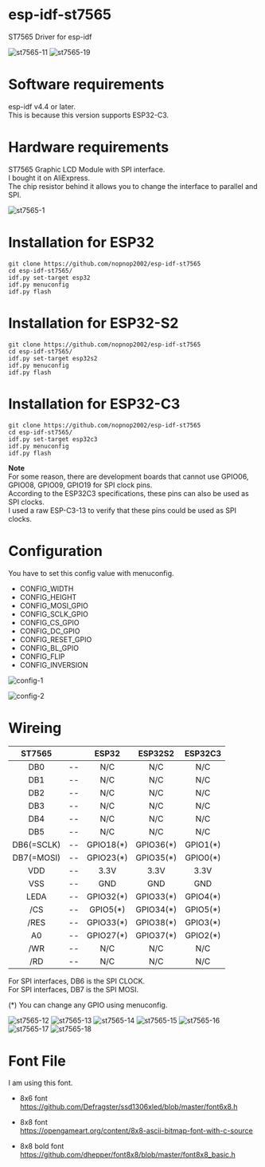 # esp-idf-st7565
ST7565 Driver for esp-idf

![st7565-11](https://user-images.githubusercontent.com/6020549/93008588-62926800-f5b1-11ea-8752-fa042139acdc.JPG)
![st7565-19](https://user-images.githubusercontent.com/6020549/148663141-e12245a4-655c-47c5-9254-ceaaba13286c.JPG)

# Software requirements
esp-idf v4.4 or later.   
This is because this version supports ESP32-C3.   


# Hardware requirements

ST7565 Graphic LCD Module with SPI interface.   
I bought it on AliExpress.   
The chip resistor behind it allows you to change the interface to parallel and SPI.   

![st7565-1](https://user-images.githubusercontent.com/6020549/93008469-febb6f80-f5af-11ea-991e-e9d38df74b16.JPG)


# Installation for ESP32

```
git clone https://github.com/nopnop2002/esp-idf-st7565
cd esp-idf-st7565/
idf.py set-target esp32
idf.py menuconfig
idf.py flash
```

# Installation for ESP32-S2

```
git clone https://github.com/nopnop2002/esp-idf-st7565
cd esp-idf-st7565/
idf.py set-target esp32s2
idf.py menuconfig
idf.py flash
```

# Installation for ESP32-C3

```
git clone https://github.com/nopnop2002/esp-idf-st7565
cd esp-idf-st7565/
idf.py set-target esp32c3
idf.py menuconfig
idf.py flash
```

__Note__   
For some reason, there are development boards that cannot use GPIO06, GPIO08, GPIO09, GPIO19 for SPI clock pins.   
According to the ESP32C3 specifications, these pins can also be used as SPI clocks.   
I used a raw ESP-C3-13 to verify that these pins could be used as SPI clocks.   

# Configuration   
You have to set this config value with menuconfig.   
- CONFIG_WIDTH   
- CONFIG_HEIGHT   
- CONFIG_MOSI_GPIO   
- CONFIG_SCLK_GPIO   
- CONFIG_CS_GPIO   
- CONFIG_DC_GPIO   
- CONFIG_RESET_GPIO   
- CONFIG_BL_GPIO   
- CONFIG_FLIP   
- CONFIG_INVERSION   

![config-1](https://user-images.githubusercontent.com/6020549/93008473-07ac4100-f5b0-11ea-940c-4bd7416f1ebf.jpg)

![config-2](https://user-images.githubusercontent.com/6020549/148663125-94faec59-7e82-46d9-977c-124310dd2e18.jpg)

# Wireing  

|ST7565||ESP32|ESP32S2|ESP32C3|
|:-:|:-:|:-:|:-:|:-:|
|DB0|--|N/C|N/C|N/C|
|DB1|--|N/C|N/C|N/C|
|DB2|--|N/C|N/C|N/C|
|DB3|--|N/C|N/C|N/C|
|DB4|--|N/C|N/C|N/C|
|DB5|--|N/C|N/C|N/C|
|DB6(=SCLK)|--|GPIO18(*)|GPIO36(*)|GPIO1(*)|
|DB7(=MOSI)|--|GPIO23(*)|GPIO35(*)|GPIO0(*)|
|VDD|--|3.3V|3.3V|3.3V|
|VSS|--|GND|GND|GND|
|LEDA|--|GPIO32(*)|GPIO33(*)|GPIO4(*)|
|/CS|--|GPIO5(*)|GPIO34(*)|GPIO5(*)|
|/RES|--|GPIO33(*)|GPIO38(*)|GPIO3(*)|
|A0|--|GPIO27(*)|GPIO37(*)|GPIO2(*)|
|/WR|--|N/C|N/C|N/C|
|/RD|--|N/C|N/C|N/C|

For SPI interfaces, DB6 is the SPI CLOCK.   
For SPI interfaces, DB7 is the SPI MOSI.   

(*) You can change any GPIO using menuconfig.   


![st7565-12](https://user-images.githubusercontent.com/6020549/93008589-63c39500-f5b1-11ea-8721-c6b276d3ceba.JPG)
![st7565-13](https://user-images.githubusercontent.com/6020549/93008590-64f4c200-f5b1-11ea-8948-9b56ec54bcec.JPG)
![st7565-14](https://user-images.githubusercontent.com/6020549/93008591-6625ef00-f5b1-11ea-9db4-f35876ab6c2f.JPG)
![st7565-15](https://user-images.githubusercontent.com/6020549/93008592-66be8580-f5b1-11ea-9311-0f5f6310d501.JPG)
![st7565-16](https://user-images.githubusercontent.com/6020549/93008593-66be8580-f5b1-11ea-9787-401ffb47f5b7.JPG)
![st7565-17](https://user-images.githubusercontent.com/6020549/93008595-67571c00-f5b1-11ea-93d7-0ca3b264ed9c.JPG)
![st7565-18](https://user-images.githubusercontent.com/6020549/93008597-67efb280-f5b1-11ea-9e0e-256bd5204bcd.JPG)


# Font File   
I am using this font.

- 8x6 font   
https://github.com/Defragster/ssd1306xled/blob/master/font6x8.h

- 8x8 font   
https://opengameart.org/content/8x8-ascii-bitmap-font-with-c-source

- 8x8 bold font   
https://github.com/dhepper/font8x8/blob/master/font8x8_basic.h
